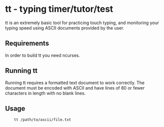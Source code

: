 tt - typing timer/tutor/test
============================
tt is an extremely basic tool for practicing touch typing, and monitoring your
typing speed using ASCII documents provided by the user.

Requirements
------------
In order to build tt you need ncurses.

Running tt
----------
Running tt requires a formatted text document to work correctly. The document
must be encoded with ASCII and have lines of 80 or fewer characters in length
with no blank lines.

Usage
-----
        tt /path/to/ascii/file.txt

